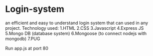 # Login-system
an efficient and easy to understand login system that can used in any project.
Technology used:
  1.HTML
  2.CSS
  3.Javascript
  4.Express JS 
  5.Mongo DB (database system)
  6.Mongoose (to connect nodejs with mongodb)
  7.PUG
  
Run app.js at port 80
